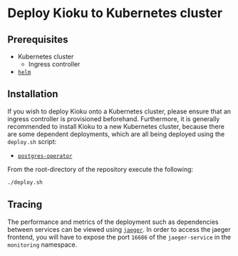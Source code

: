 # Deploy Kioku to Kubernetes cluster

## Prerequisites

- Kubernetes cluster
  - Ingress controller
- [`helm`](https://helm.sh/)

## Installation

If you wish to deploy Kioku onto a Kubernetes cluster, please ensure that an ingress controller is provisioned beforehand.
Furthermore, it is generally recommended to install Kioku to a new Kubernetes cluster, because there are some dependent deployments, which are all being deployed using the `deploy.sh` script:

- [`postgres-operator`](https://github.com/zalando/postgres-operator)

From the root-directory of the repository execute the following:

```bash
./deploy.sh
```

## Tracing
The performance and metrics of the deployment such as dependencies between services can be viewed using [`jaeger`](https://www.jaegertracing.io/). In order to access the jaeger frontend, you will have to expose the port `16686` of the `jaeger-service` in the `monitoring` namespace.